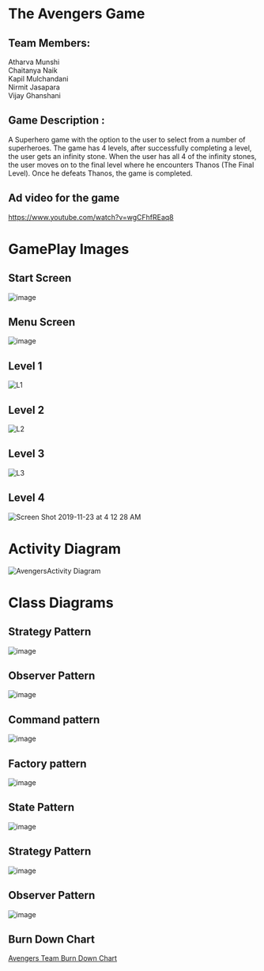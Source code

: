 # The Avengers Game

## Team Members:  
Atharva Munshi  
Chaitanya Naik  
Kapil Mulchandani  
Nirmit Jasapara  
Vijay Ghanshani


## Game Description :  
A Superhero game with the option to the user to select from a number of superheroes. The game has 4 levels, after successfully completing a level, the user gets an infinity stone. When the user has all 4 of the infinity stones, the user moves on to the final level where he encounters Thanos (The Final Level). Once he defeats Thanos, the game is completed.

## Ad video for the game 

https://www.youtube.com/watch?v=wgCFhfREaq8   

# GamePlay Images

## Start Screen

![image](https://user-images.githubusercontent.com/33183783/69478580-e708c580-0da8-11ea-8d25-179db074e8ed.png)

## Menu Screen

![image](https://user-images.githubusercontent.com/33183783/69478493-f9ceca80-0da7-11ea-92c7-ac54f79a43c1.png)

## Level 1
![L1](https://user-images.githubusercontent.com/33183783/69469019-83987c80-0d43-11ea-9e28-66c74ef016e3.png)

## Level 2
![L2](https://user-images.githubusercontent.com/33183783/69469052-a62a9580-0d43-11ea-9a5e-bf05d5d4ba6b.png)

## Level 3
![L3](https://user-images.githubusercontent.com/33183783/69469067-b93d6580-0d43-11ea-92e2-aefa46123503.png)

## Level 4
![Screen Shot 2019-11-23 at 4 12 28 AM](https://user-images.githubusercontent.com/33183783/69478472-90e75280-0da7-11ea-9bb3-154b74d29952.png)

# Activity Diagram

![AvengersActivity Diagram](https://user-images.githubusercontent.com/33183783/69478401-cb042480-0da6-11ea-963d-4d4af180b829.png)

# Class Diagrams

## Strategy Pattern

![image](https://user-images.githubusercontent.com/33183783/69478522-57fbad80-0da8-11ea-9a6c-0906a0fa6aeb.png)

## Observer Pattern

![image](https://user-images.githubusercontent.com/33183783/69478707-47e4cd80-0daa-11ea-9e12-340107934b65.png)

## Command pattern

![image](https://user-images.githubusercontent.com/33183783/69478695-24ba1e00-0daa-11ea-8413-1774ec001167.png)

## Factory pattern

![image](https://user-images.githubusercontent.com/33183783/69478700-38658480-0daa-11ea-944f-9af9c4dc0ecc.png)

## State Pattern

![image](https://user-images.githubusercontent.com/33183783/69478710-54692600-0daa-11ea-8573-ee7a9df8e0f5.png)


## Strategy Pattern

![image](https://user-images.githubusercontent.com/33183783/69478714-62b74200-0daa-11ea-8d07-f7da79b937d5.png)

## Observer Pattern

![image](https://user-images.githubusercontent.com/33183783/69478718-79f62f80-0daa-11ea-85df-f3f281664daf.png)

## Burn Down Chart
[Avengers Team Burn Down Chart](https://docs.google.com/spreadsheets/d/1bifDIyGqfVgvlBY-PHf2TL73WDCBWNcrwD0XIwaWKjo/edit?usp=sharing)

